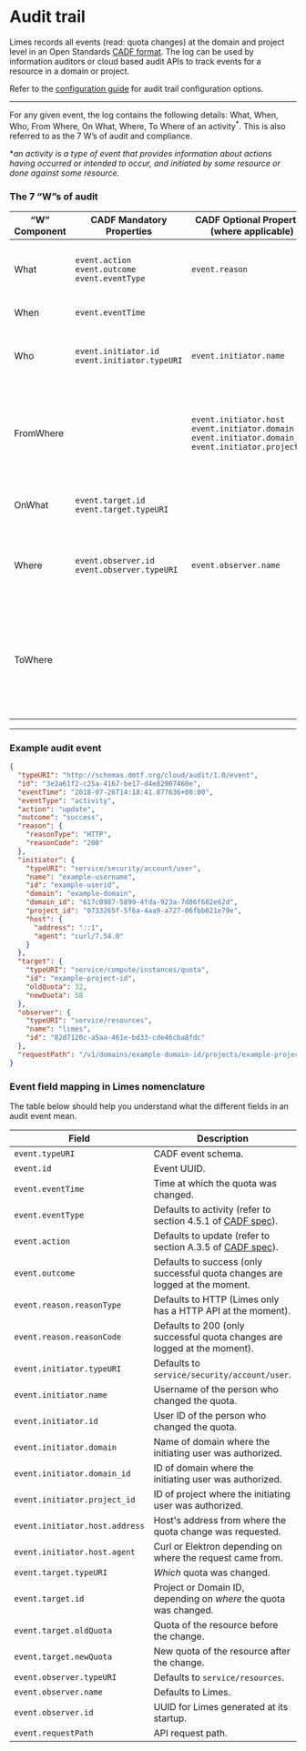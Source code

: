 # Audit trail

Limes records all events (read: quota changes) at the domain and project level in an Open Standards [CADF format](https://www.dmtf.org/standards/cadf). The log can be used by information auditors or cloud based audit APIs to track events for a resource in a domain or project.

Refer to the [configuration guide](../operators/config.md#audit-trail) for audit trail configuration options.

---

For any given event, the log contains the following details: What, When, Who, From Where, On What, Where, To Where of an activity<sup>*</sup>. This is also referred to as the 7 W’s of audit and compliance.

&ast;*an activity is a type of event that provides information about actions having occurred or intended to occur, and initiated by some resource or done against some resource.*

### The 7 “W”s of audit

| “W” Component | CADF Mandatory Properties  | CADF Optional Properties (where applicable) | Description |
| --- | --- | --- | --- |
| What | `event.action`<br>`event.outcome`<br>`event.eventType` | `event.reason` | “what” activity occurred; “what” was the result. |
| When | `event.eventTime` || “when” did it happen. |
| Who | `event.initiator.id`<br>`event.initiator.typeURI` | `event.initiator.name` | “who” (person or service) initiated the action. |
| FromWhere || `event.initiator.host`<br>`event.initiator.domain`<br>`event.initiator.domain_id`<br>`event.initiator.project_id` | "FromWhere" provides information describing where the action was initiated from. |
| OnWhat | `event.target.id`<br>`event.target.typeURI`  || “onWhat” resource did the activity target. |
| Where | `event.observer.id`<br>`event.observer.typeURI` | `event.observer.name` | “where” did the activity get observed (reported), or modified in some way. |
| ToWhere ||| "ToWhere" provides information describing where the target resource that is affected by the action is located. |

---

### Example audit event

```json
{
  "typeURI": "http://schemas.dmtf.org/cloud/audit/1.0/event",
  "id": "3e2a61f2-c25a-4167-be17-d4e82907460e",
  "eventTime": "2018-07-26T14:18:41.877636+00:00",
  "eventType": "activity",
  "action": "update",
  "outcome": "success",
  "reason": {
    "reasonType": "HTTP",
    "reasonCode": "200"
  },
  "initiator": {
    "typeURI": "service/security/account/user",
    "name": "example-username",
    "id": "example-userid",
    "domain": "example-domain",
    "domain_id": "617c0987-5899-4fda-923a-7d86f682e62d",
    "project_id": "0733265f-5f6a-4aa9-a727-06fbb021e79e",
    "host": {
      "address": "::1",
      "agent": "curl/7.54.0"
    }
  },
  "target": {
    "typeURI": "service/compute/instances/quota",
    "id": "example-project-id",
    "oldQuota": 32,
    "newQuota": 58
  },
  "observer": {
    "typeURI": "service/resources",
    "name": "limes",
    "id": "82d7120c-a5aa-461e-bd33-cde46cba8fdc"
  },
  "requestPath": "/v1/domains/example-domain-id/projects/example-project-id"
}
```

### Event field mapping in Limes nomenclature

The table below should help you understand what the different fields in an audit event mean.

| Field | Description |
| --- | --- |
| `event.typeURI` | CADF event schema. |
| `event.id` | Event UUID. |
| `event.eventTime` | Time at which the quota was changed. |
| `event.eventType` | Defaults to activity (refer to section 4.5.1 of [CADF spec][cadf-spec]). |
| `event.action` | Defaults to update (refer to section A.3.5 of [CADF spec][cadf-spec]). |
| `event.outcome` | Defaults to success (only successful quota changes are logged at the moment. |
| `event.reason.reasonType` | Defaults to HTTP (Limes only has a HTTP API at the moment). |
| `event.reason.reasonCode` | Defaults to 200 (only successful quota changes are logged at the moment). |
| `event.initiator.typeURI` | Defaults to `service/security/account/user`. |
| `event.initiator.name` | Username of the person who changed the quota. |
| `event.initiator.id` | User ID of the person who changed the quota. |
| `event.initiator.domain` | Name of domain where the initiating user was authorized. |
| `event.initiator.domain_id` | ID of domain where the initiating user was authorized. |
| `event.initiator.project_id` | ID of project where the initiating user was authorized. |
| `event.initiator.host.address` | Host's address from where the quota change was requested. |
| `event.initiator.host.agent` | Curl or Elektron depending on where the request came from. |
| `event.target.typeURI` | *Which* quota was changed. |
| `event.target.id` | Project or Domain ID, depending on *where* the quota was changed. |
| `event.target.oldQuota` | Quota of the resource before the change. |
| `event.target.newQuota` | New quota of the resource after the change. |
| `event.observer.typeURI` | Defaults to `service/resources`. |
| `event.observer.name` | Defaults to Limes. |
| `event.observer.id` | UUID for Limes generated at its startup. |
| `event.requestPath` | API request path. |

[cadf-spec]: https://www.dmtf.org/sites/default/files/standards/documents/DSP0262_1.0.0.pdf
